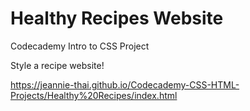 # Healthy Recipes Website
Codecademy Intro to CSS Project

Style a recipe website!

https://jeannie-thai.github.io/Codecademy-CSS-HTML-Projects/Healthy%20Recipes/index.html
